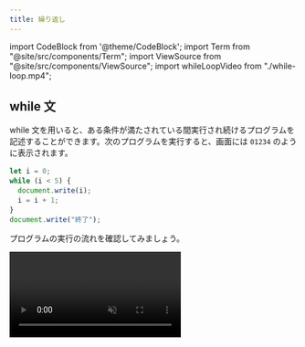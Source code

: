 ```yaml
---
title: 繰り返し
---
```


import CodeBlock from '@theme/CodeBlock';
import Term from "@site/src/components/Term";
import ViewSource from "@site/src/components/ViewSource";
import whileLoopVideo from "./while-loop.mp4";

## while 文

while 文を用いると、ある条件が満たされている間実行され続けるプログラムを記述することができます。次のプログラムを実行すると、画面には `01234` のように表示されます。

```javascript
let i = 0;
while (i < 5) {
  document.write(i);
  i = i + 1;
}
document.write("終了");
```

プログラムの実行の流れを確認してみましょう。

<video src={whileLoopVideo} controls muted autoPlay loop />

while 文は、次のように記述します。

```javascript
while (条件式) {
  処理;
}
```

`while` 文の実行に差し掛かると、まずは条件式が評価されます。この結果が `true` であれば、波括弧内の処理が実行され、`false` であれば終了します。波括弧内の処理が終わると、再び条件式が評価されます。以上の繰り返しです。

これをフローチャートの形式で表すと、次のようになります。

![while文の構造](./while-statement.drawio.svg)

### 課題

1 から 10 までの整数の合計を計算するプログラムを作ってみましょう。

:::tip ヒント
`1` から `10` まで順番に増えていく変数 `i` と、合計値を保存しておく変数 `sum` を用意しましょう。
:::

<details>
  <summary>解答</summary>
  <div>
    <CodeBlock language="javascript">
      {`
let i = 1;
let sum = 0;
while (i <= 10) {
  sum += i;
  i += 1;
}
document.write(sum);
      `.trim()}
    </CodeBlock>
    <ViewSource path="/docs/2-browser-apps/03-loop/_samples/answer-while" />
  </div>
</details>

## for 文

`for` 文は、`while` 文にほんの少しだけ機能を追加したものになります。

先ほどのプログラムは、 `for` 文によって次のように書き換えられます。

```javascript
for (let i = 0; i < 5; i += 1) {
  document.write(i);
}
document.write("終了");
```

:::tip 複合代入演算子
[複合代入演算子](https://developer.mozilla.org/ja/docs/Web/JavaScript/Guide/Expressions_and_Operators#assignment_operators)は、計算と代入を同時に行うことができる演算子です。

`x += y` は、`x = x + y` という意味になります。他にも `-=` や `*=` などの演算子が定義されています。
:::

`for` 文の文法は次の通りです。

```javascript
for (初期化; 条件式; 更新式) {
  処理;
}
```

`while` と構造が似ていますが、`条件式`のほかに`初期化`と`更新式`が加えられています。通常、繰り返しを扱うプログラムでは、`while` の例における変数 `i` のように、一番はじめに最初に現在の繰り返し回数を表す変数を用意し、ループの終わりでその変数を更新します。

これらをより便利に記述できるのが `for` 文、というわけです。

![for文の構造](./for-statement.drawio.svg)

### 課題

前項で書いた 1 から 10 までの整数の合計を計算するプログラムを for 文を用いて書き換えてみましょう。

<details>
  <summary>解答</summary>
  <div>
    <CodeBlock language="javascript">
      {`
let sum = 0;
for (let i = 1; i <= 10; i += 1) {
  sum += i;
}
document.write(sum);
      `.trim()}
    </CodeBlock>
    <ViewSource path="/docs/2-browser-apps/03-loop/_samples/answer-for" />
  </div>
</details>

## ネストされたループ

`for` 文や `while` 文は、ネストして使用することができます。次のプログラムは、`(x, y) = (0, 0)` から始まって `(x, y) = (4, 4)` まで画面に表示します。

```javascript
for (let x = 0; x < 5; x += 1) {
  for (let y = 0; y < 5; y += 1) {
    document.write(`(x, y) = (${x}, ${y})<br>`);
  }
}
```

<ViewSource path="/docs/2-browser-apps/03-loop/_samples/nested-loop" />

:::tip テンプレートリテラル
テンプレートリテラルは、文字列をプログラム中に記述する方法の一種です。ただ、文字列中に別の式を埋め込めるという特徴があります。

```javascript
const string1 = "10から2を引くと" + (10 - 2) + "です。";
const string2 = `10から2を引くと${10 - 2}です。`;
```

通常の文字列は `"` (ダブルクォーテーション) で囲って記述するのに対し、テンプレートリテラルでは <code>`</code> (バッククォーテーション) を用います。

![バッククォーテーション](./backquote.drawio.svg)
:::

### 課題

HTML の `table`, `tr`, `td` タグを用いて、九九の表を画面に表示させてみましょう。

<details>
  <summary>解答</summary>
  <div>
    <p>開きタグと閉じタグをどのタイミングで出力すべきかに注意しましょう。</p>
    <CodeBlock language="javascript">
      {`
document.write("<table>");
for (let x = 1; x <= 9; x += 1) {
  document.write("<tr>");
  for (let y = 1; y <= 9; y += 1) {
    document.write(\`<td>\${x * y}</td>\`);
  }
  document.write("</tr>");
}
document.write("</table>");
      `.trim()}
    </CodeBlock>
    <ViewSource path="/docs/2-browser-apps/03-loop/_samples/times-table" />
  </div>
</details>

